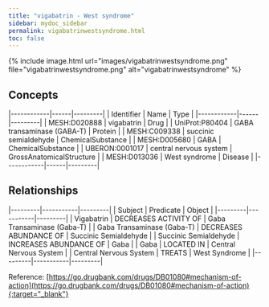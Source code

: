 ```yaml
---
title: "vigabatrin - West syndrome"
sidebar: mydoc_sidebar
permalink: vigabatrinwestsyndrome.html
toc: false 
---
```


{% include image.html url="images/vigabatrinwestsyndrome.png" file="vigabatrinwestsyndrome.png" alt="vigabatrinwestsyndrome" %}

## Concepts

|------------|------|---------|
| Identifier | Name | Type    |
|------------|------|---------|
| MESH:D020888 | vigabatrin | Drug |
| UniProt:P80404 | GABA transaminase (GABA-T) | Protein |
| MESH:C009338 | succinic semialdehyde | ChemicalSubstance |
| MESH:D005680 | GABA | ChemicalSubstance |
| UBERON:0001017 | central nervous system | GrossAnatomicalStructure |
| MESH:D013036 | West syndrome | Disease |
|------------|------|---------|

## Relationships

|---------|-----------|---------|
| Subject | Predicate | Object  |
|---------|-----------|---------|
| Vigabatrin | DECREASES ACTIVITY OF | Gaba Transaminase (Gaba-T) |
| Gaba Transaminase (Gaba-T) | DECREASES ABUNDANCE OF | Succinic Semialdehyde |
| Succinic Semialdehyde | INCREASES ABUNDANCE OF | Gaba |
| Gaba | LOCATED IN | Central Nervous System |
| Central Nervous System | TREATS | West Syndrome |
|---------|-----------|---------|

Reference: [https://go.drugbank.com/drugs/DB01080#mechanism-of-action](https://go.drugbank.com/drugs/DB01080#mechanism-of-action){:target="_blank"}